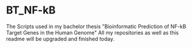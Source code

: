 # BT_NF-kB
The Scripts used in my bachelor thesis "Bioinformatic Prediction of NF-kB Target Genes in the Human Genome"
All my repositories as well as this readme will be upgraded and finished today.
